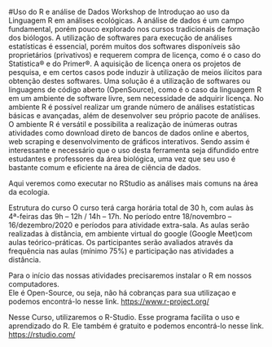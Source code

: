 #Uso do R e análise de Dados
Workshop de Introduçao ao uso da Linguagem R em análises ecológicas.
    A análise de dados é um campo fundamental, porém pouco explorado nos cursos tradicionais de formação dos biólogos. A utilização de softwares para execução de análises estatísticas é essencial, porém muitos dos softwares disponíveis são proprietários (privativos) e requerem compra de licença, como é o caso do Statistica® e do Primer®. A aquisição de licença onera os projetos de pesquisa, e em certos casos pode induzir à utilização de meios ilícitos para obtenção destes softwares. Uma solução é a utilização de softwares ou linguagens de código aberto (OpenSource), como é o caso da linguagem R em um ambiente de software livre, sem necessidade de adquirir licença. No ambiente R é possível realizar um grande número de análises estatísticas básicas e avançadas, além de desenvolver seu próprio pacote de análises. O ambiente R é versátil e possibilita a realização de inúmeras outras atividades como download direto de bancos de dados online e abertos, web scraping e desenvolvimento de gráficos interativos. 
    Sendo assim é interessante e necessário que o uso desta ferramenta seja difundido entre estudantes e professores da área biológica, uma vez que seu uso é bastante comum e eficiente na área de ciência de dados. 

Aqui veremos como executar no RStudio as análises mais comuns na área da ecologia.

Estrutura do curso
O curso terá carga horária total de 30 h, com aulas às 4ª-feiras das 9h – 12h / 14h – 17h.
No período entre 18/novembro – 16/dezembro/2020 e períodos para atividade extra-sala. 
As aulas serão realizadas à distância, em ambiente virtual do google (Google Meet)com aulas teórico-práticas. 
Os participantes serão avaliados através da frequência nas aulas (mínimo 75%) e participação nas atividades a distância.


Para o início das nossas atividades precisaremos instalar o R em nossos computadores.   
    Ele é Open-Source, ou seja, não há cobranças para sua utilizaçao e podemos encontrá-lo nesse link. 
    https://www.r-project.org/

Nesse Curso, utilizaremos o R-Studio. 
    Esse programa facilita o uso e aprendizado do R. 
    Ele também é gratuito e podemos encontrá-lo nesse link.
    https://rstudio.com/
